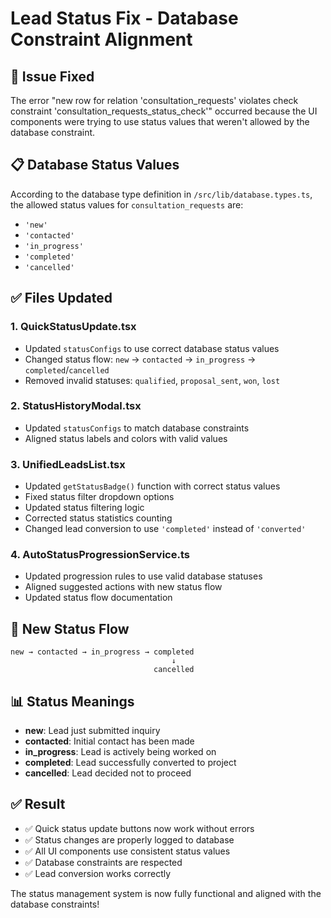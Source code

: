 # Lead Status Fix - Database Constraint Alignment

## 🔧 **Issue Fixed**
The error "new row for relation 'consultation_requests' violates check constraint 'consultation_requests_status_check'" occurred because the UI components were trying to use status values that weren't allowed by the database constraint.

## 📋 **Database Status Values**
According to the database type definition in `/src/lib/database.types.ts`, the allowed status values for `consultation_requests` are:
- `'new'`
- `'contacted'` 
- `'in_progress'`
- `'completed'`
- `'cancelled'`

## ✅ **Files Updated**

### 1. **QuickStatusUpdate.tsx**
- Updated `statusConfigs` to use correct database status values
- Changed status flow: `new` → `contacted` → `in_progress` → `completed`/`cancelled`
- Removed invalid statuses: `qualified`, `proposal_sent`, `won`, `lost`

### 2. **StatusHistoryModal.tsx**
- Updated `statusConfigs` to match database constraints
- Aligned status labels and colors with valid values

### 3. **UnifiedLeadsList.tsx**
- Updated `getStatusBadge()` function with correct status values
- Fixed status filter dropdown options
- Updated status filtering logic
- Corrected status statistics counting
- Changed lead conversion to use `'completed'` instead of `'converted'`

### 4. **AutoStatusProgressionService.ts**
- Updated progression rules to use valid database statuses
- Aligned suggested actions with new status flow
- Updated status flow documentation

## 🎯 **New Status Flow**
```
new → contacted → in_progress → completed
                                    ↓
                                cancelled
```

## 📊 **Status Meanings**
- **new**: Lead just submitted inquiry
- **contacted**: Initial contact has been made  
- **in_progress**: Lead is actively being worked on
- **completed**: Lead successfully converted to project
- **cancelled**: Lead decided not to proceed

## ✅ **Result**
- ✅ Quick status update buttons now work without errors
- ✅ Status changes are properly logged to database
- ✅ All UI components use consistent status values
- ✅ Database constraints are respected
- ✅ Lead conversion works correctly

The status management system is now fully functional and aligned with the database constraints!
